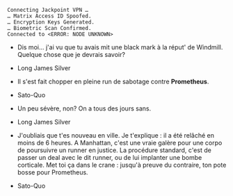 ﻿    Connecting Jackpoint VPN …
    … Matrix Access ID Spoofed.
    … Encryption Keys Generated.
    … Biometric Scan Confirmed.
    Connected to <ERROR: NODE UNKNOWN>

* Dis moi... j'ai vu que tu avais mit une black mark à la réput' de Windmill. Quelque chose que je devrais savoir?
* Long James Silver

* Il s'est fait chopper en pleine run de sabotage contre **Prometheus**.
* Sato-Quo

* Un peu sévère, non? On a tous des jours sans.
* Long James Silver

* J'oubliais que t'es nouveau en ville. Je t'explique : il a été relâché en moins de 6 heures. A Manhattan, c'est une vraie galère pour une corpo de poursuivre un runner en justice. La procédure standard, c'est de passer un deal avec le dit runner, ou de lui implanter une bombe corticale. Met toi ça dans le crane : jusqu'à preuve du contraire, ton pote bosse pour Prometheus.
* Sato-Quo